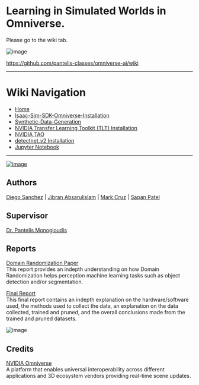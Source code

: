 # Learning in Simulated Worlds in Omniverse.

Please go to the wiki tab.

![image](https://user-images.githubusercontent.com/589439/143660504-bbcdb786-ea5f-4f74-9496-489032fa2e03.png)

https://github.com/pantelis-classes/omniverse-ai/wiki

<hr />

 # Wiki Navigation
* [Home][home]
* [Isaac-Sim-SDK-Omniverse-Installation][Omniverse]
* [Synthetic-Data-Generation][SDG]
* [NVIDIA Transfer Learning Toolkit (TLT) Installation][TLT]
* [NVIDIA TAO][TAO]
* [detectnet_v2 Installation][detectnet_v2]
* [Jupyter Notebook][Jupyter-Notebook]

[home]: https://github.com/pantelis-classes/omniverse-ai/wiki
[Omniverse]: https://github.com/pantelis-classes/omniverse-ai/wiki/Isaac-Sim-SDK-Omniverse-Installation
[SDG]: https://github.com/pantelis-classes/omniverse-ai/wiki/Synthetic-Data-Generation-(Python-API)
[TLT]: https://github.com/pantelis-classes/omniverse-ai/wiki/NVIDIA-Transfer-Learning-Toolkit-(TLT)-Installation
[NTLTSD]: https://github.com/pantelis-classes/omniverse-ai/wiki/Using-NVIDIA-TLT-with-Synthetic-Data
[TAO]: https://github.com/pantelis-classes/omniverse-ai/wiki/TAO-(NVIDIA-Train,-Adapt,-and-Optimize)
[detectnet_v2]: https://github.com/pantelis-classes/omniverse-ai/wiki/detectnet_v2-Installation
[Jupyter-Notebook]: https://github.com/pantelis-classes/omniverse-ai/wiki/Jupyter-Notebook

<hr />

<a href="https://docs.google.com/document/d/1WAzdqlWE0RUns41-0P951mnsqMR7I2XV/edit?usp=sharing&ouid=112712585131518554614&rtpof=true&sd=true"> ![image](https://user-images.githubusercontent.com/589439/161171527-4e748031-ff4d-46ed-b1ac-b521cd8ffd3c.png)</a>


## Authors

<a href="https://github.com/dfsanchez999">Diego Sanchez</a> |  <a href="https://harp.njit.edu/~jga26/">Jibran Absarulislam</a> | <a href="https://github.com/markkcruz">Mark Cruz</a> | <a href="https://github.com/sppatel2112">Sapan Patel</a>

## Supervisor

<a href="https://pantelis.github.io/">Dr. Pantelis Monogioudis</a>

## Reports
<a href="https://docs.google.com/document/d/1jVXxrNgtOosZw_vAORzomSnmy45G3qK_mmk2B4oJtPg/edit?usp=sharing">Domain Randomization Paper</a><br>
This report provides an indepth understanding on how Domain Randomization helps perception machine learning tasks such as object detection and/or segmentation. 

<a href="https://docs.google.com/document/d/1WAzdqlWE0RUns41-0P951mnsqMR7I2XV/edit?usp=sharing&ouid=112712585131518554614&rtpof=true&sd=true">Final Report</a><br>
This final report contains an indepth explanation on the hardware/software used, the methods used to collect the data, an explanation on the data collected, trained and pruned, and the overall conclusions made from the trained and pruned datasets.

![image](https://user-images.githubusercontent.com/589439/161171433-d2359618-b3dc-4839-b509-c938ce401f73.png)


## Credits

<a href="https://developer.nvidia.com/nvidia-omniverse-platform">NVIDIA Omniverse</a><br>
A platform that enables universal interoperability across different applications and 3D ecosystem vendors providing real-time scene updates.
